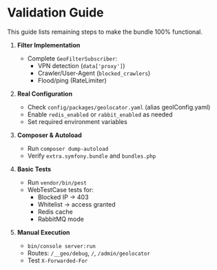 # Validation Guide

This guide lists remaining steps to make the bundle 100% functional.

1. **Filter Implementation**  
   - Complete `GeoFilterSubscriber`:  
     - VPN detection (`data['proxy']`)  
     - Crawler/User-Agent (`blocked_crawlers`)  
     - Flood/ping (RateLimiter)

2. **Real Configuration**  
   - Check `config/packages/geolocator.yaml` (alias geolConfig.yaml)  
   - Enable `redis_enabled` or `rabbit_enabled` as needed  
   - Set required environment variables

3. **Composer & Autoload**  
   - Run `composer dump-autoload`  
   - Verify `extra.symfony.bundle` and `bundles.php`

4. **Basic Tests**  
   - Run `vendor/bin/pest`  
   - WebTestCase tests for:  
     - Blocked IP → 403  
     - Whitelist → access granted  
     - Redis cache  
     - RabbitMQ mode

5. **Manual Execution**  
   - `bin/console server:run`  
   - Routes: `/__geo/debug`, `/`, `/admin/geolocator`  
   - Test `X-Forwarded-For`

